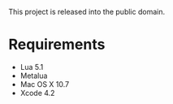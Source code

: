 This project is released into the public domain.

# Requirements

* Lua 5.1
* Metalua
* Mac OS X 10.7
* Xcode 4.2
